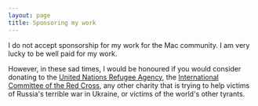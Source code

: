 ```yaml
---
layout: page
title: Sponsoring my work
---
```


I do not accept sponsorship for my work for the Mac community. I am very lucky to be well paid for my work.

However, in these sad times, I would be honoured if you would consider donating to the [United Nations Refugee Agency][1], the [International Committee of the Red Cross][2], any other charity that is trying to help victims of Russia's terrible war in Ukraine, or victims of the world's other tyrants.

[1]: https://donate.unhcr.org/int/en/ukraine-emergency
[2]: https://www.icrc.org/en/donate/ukraine
